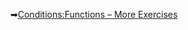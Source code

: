 ➡[Conditions:Functions – More Exercises](https://judge.softuni.org/Contests/Practice/DownloadResource/40498)
